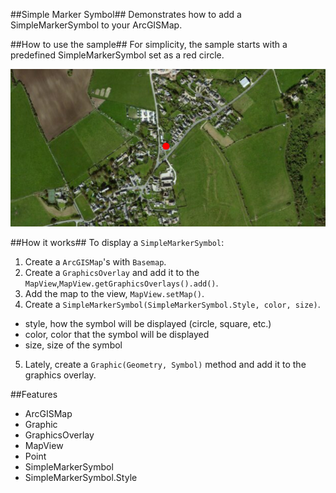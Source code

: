 ##Simple Marker Symbol##
Demonstrates how to add a SimpleMarkerSymbol to your ArcGISMap.

##How to use the sample##
For simplicity, the sample starts with a predefined SimpleMarkerSymbol set as a red circle.

![](SimpleMarkerSymbol.png)

##How it works##
 To display a `SimpleMarkerSymbol`:

1. Create a `ArcGISMap`'s with `Basemap`.
2. Create a `GraphicsOverlay` and add it to the `MapView`,`MapView.getGraphicsOverlays().add()`.
3. Add the map to the view, `MapView.setMap()`.  
4. Create a `SimpleMarkerSymbol(SimpleMarkerSymbol.Style, color, size)`.
  -  style, how the symbol will be displayed (circle, square, etc.)
  -  color, color that the symbol will be displayed
  -  size, size of the symbol
5. Lately, create a `Graphic(Geometry, Symbol)` method and add it to the graphics overlay.
 
##Features
- ArcGISMap
- Graphic
- GraphicsOverlay
- MapView
- Point
- SimpleMarkerSymbol
- SimpleMarkerSymbol.Style
